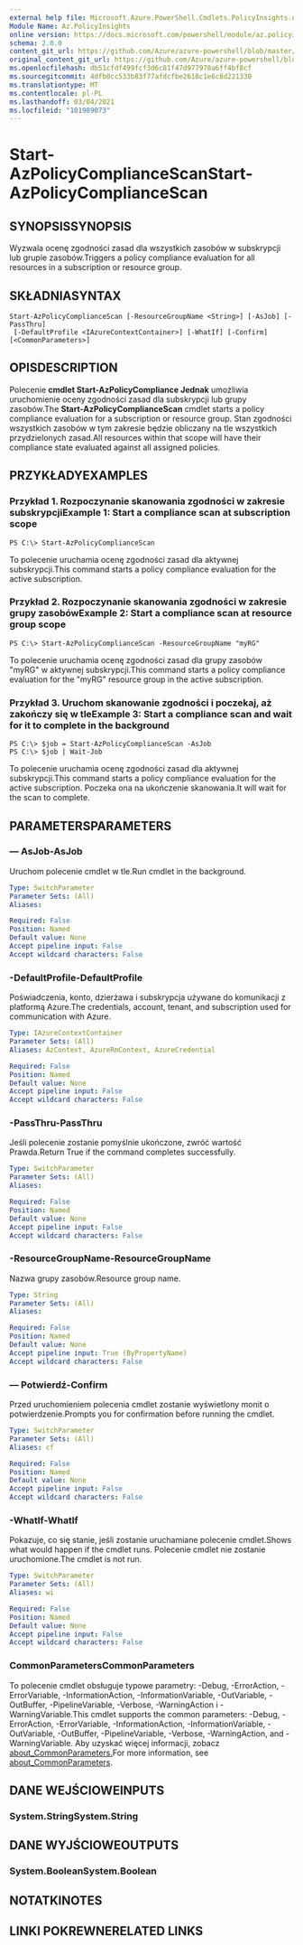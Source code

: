 ```yaml
---
external help file: Microsoft.Azure.PowerShell.Cmdlets.PolicyInsights.dll-Help.xml
Module Name: Az.PolicyInsights
online version: https://docs.microsoft.com/powershell/module/az.policyinsights/start-azpolicycompliancescan
schema: 2.0.0
content_git_url: https://github.com/Azure/azure-powershell/blob/master/src/PolicyInsights/PolicyInsights/help/Start-AzPolicyComplianceScan.md
original_content_git_url: https://github.com/Azure/azure-powershell/blob/master/src/PolicyInsights/PolicyInsights/help/Start-AzPolicyComplianceScan.md
ms.openlocfilehash: db51cfdf499fcf3d6c81f47d977978a6ff4bf8cf
ms.sourcegitcommit: 4dfb0cc533b83f77afdcfbe2618c1e6c8d221330
ms.translationtype: MT
ms.contentlocale: pl-PL
ms.lasthandoff: 03/04/2021
ms.locfileid: "101989073"
---
```

# <span data-ttu-id="e09eb-101">Start-AzPolicyComplianceScan</span><span class="sxs-lookup"><span data-stu-id="e09eb-101">Start-AzPolicyComplianceScan</span></span>

## <span data-ttu-id="e09eb-102">SYNOPSIS</span><span class="sxs-lookup"><span data-stu-id="e09eb-102">SYNOPSIS</span></span>
<span data-ttu-id="e09eb-103">Wyzwala ocenę zgodności zasad dla wszystkich zasobów w subskrypcji lub grupie zasobów.</span><span class="sxs-lookup"><span data-stu-id="e09eb-103">Triggers a policy compliance evaluation for all resources in a subscription or resource group.</span></span>

## <span data-ttu-id="e09eb-104">SKŁADNIA</span><span class="sxs-lookup"><span data-stu-id="e09eb-104">SYNTAX</span></span>

```
Start-AzPolicyComplianceScan [-ResourceGroupName <String>] [-AsJob] [-PassThru]
 [-DefaultProfile <IAzureContextContainer>] [-WhatIf] [-Confirm] [<CommonParameters>]
```

## <span data-ttu-id="e09eb-105">OPIS</span><span class="sxs-lookup"><span data-stu-id="e09eb-105">DESCRIPTION</span></span>
<span data-ttu-id="e09eb-106">Polecenie **cmdlet Start-AzPolicyCompliance Jednak** umożliwia uruchomienie oceny zgodności zasad dla subskrypcji lub grupy zasobów.</span><span class="sxs-lookup"><span data-stu-id="e09eb-106">The **Start-AzPolicyComplianceScan** cmdlet starts a policy compliance evaluation for a subscription or resource group.</span></span> <span data-ttu-id="e09eb-107">Stan zgodności wszystkich zasobów w tym zakresie będzie obliczany na tle wszystkich przydzielonych zasad.</span><span class="sxs-lookup"><span data-stu-id="e09eb-107">All resources within that scope will have their compliance state evaluated against all assigned policies.</span></span>

## <span data-ttu-id="e09eb-108">PRZYKŁADY</span><span class="sxs-lookup"><span data-stu-id="e09eb-108">EXAMPLES</span></span>

### <span data-ttu-id="e09eb-109">Przykład 1. Rozpoczynanie skanowania zgodności w zakresie subskrypcji</span><span class="sxs-lookup"><span data-stu-id="e09eb-109">Example 1: Start a compliance scan at subscription scope</span></span>
```
PS C:\> Start-AzPolicyComplianceScan
```

<span data-ttu-id="e09eb-110">To polecenie uruchamia ocenę zgodności zasad dla aktywnej subskrypcji.</span><span class="sxs-lookup"><span data-stu-id="e09eb-110">This command starts a policy compliance evaluation for the active subscription.</span></span>

### <span data-ttu-id="e09eb-111">Przykład 2. Rozpoczynanie skanowania zgodności w zakresie grupy zasobów</span><span class="sxs-lookup"><span data-stu-id="e09eb-111">Example 2: Start a compliance scan at resource group scope</span></span>
```
PS C:\> Start-AzPolicyComplianceScan -ResourceGroupName "myRG"
```

<span data-ttu-id="e09eb-112">To polecenie uruchamia ocenę zgodności zasad dla grupy zasobów "myRG" w aktywnej subskrypcji.</span><span class="sxs-lookup"><span data-stu-id="e09eb-112">This command starts a policy compliance evaluation for the "myRG" resource group in the active subscription.</span></span>

### <span data-ttu-id="e09eb-113">Przykład 3. Uruchom skanowanie zgodności i poczekaj, aż zakończy się w tle</span><span class="sxs-lookup"><span data-stu-id="e09eb-113">Example 3: Start a compliance scan and wait for it to complete in the background</span></span>
```
PS C:\> $job = Start-AzPolicyComplianceScan -AsJob
PS C:\> $job | Wait-Job
```

<span data-ttu-id="e09eb-114">To polecenie uruchamia ocenę zgodności zasad dla aktywnej subskrypcji.</span><span class="sxs-lookup"><span data-stu-id="e09eb-114">This command starts a policy compliance evaluation for the active subscription.</span></span> <span data-ttu-id="e09eb-115">Poczeka ona na ukończenie skanowania.</span><span class="sxs-lookup"><span data-stu-id="e09eb-115">It will wait for the scan to complete.</span></span>

## <span data-ttu-id="e09eb-116">PARAMETERS</span><span class="sxs-lookup"><span data-stu-id="e09eb-116">PARAMETERS</span></span>

### <span data-ttu-id="e09eb-117">— AsJob</span><span class="sxs-lookup"><span data-stu-id="e09eb-117">-AsJob</span></span>
<span data-ttu-id="e09eb-118">Uruchom polecenie cmdlet w tle.</span><span class="sxs-lookup"><span data-stu-id="e09eb-118">Run cmdlet in the background.</span></span>

```yaml
Type: SwitchParameter
Parameter Sets: (All)
Aliases:

Required: False
Position: Named
Default value: None
Accept pipeline input: False
Accept wildcard characters: False
```

### <span data-ttu-id="e09eb-119">-DefaultProfile</span><span class="sxs-lookup"><span data-stu-id="e09eb-119">-DefaultProfile</span></span>
<span data-ttu-id="e09eb-120">Poświadczenia, konto, dzierżawa i subskrypcja używane do komunikacji z platformą Azure.</span><span class="sxs-lookup"><span data-stu-id="e09eb-120">The credentials, account, tenant, and subscription used for communication with Azure.</span></span>

```yaml
Type: IAzureContextContainer
Parameter Sets: (All)
Aliases: AzContext, AzureRmContext, AzureCredential

Required: False
Position: Named
Default value: None
Accept pipeline input: False
Accept wildcard characters: False
```

### <span data-ttu-id="e09eb-121">-PassThru</span><span class="sxs-lookup"><span data-stu-id="e09eb-121">-PassThru</span></span>
<span data-ttu-id="e09eb-122">Jeśli polecenie zostanie pomyślnie ukończone, zwróć wartość Prawda.</span><span class="sxs-lookup"><span data-stu-id="e09eb-122">Return True if the command completes successfully.</span></span>

```yaml
Type: SwitchParameter
Parameter Sets: (All)
Aliases:

Required: False
Position: Named
Default value: None
Accept pipeline input: False
Accept wildcard characters: False
```

### <span data-ttu-id="e09eb-123">-ResourceGroupName</span><span class="sxs-lookup"><span data-stu-id="e09eb-123">-ResourceGroupName</span></span>
<span data-ttu-id="e09eb-124">Nazwa grupy zasobów.</span><span class="sxs-lookup"><span data-stu-id="e09eb-124">Resource group name.</span></span>

```yaml
Type: String
Parameter Sets: (All)
Aliases:

Required: False
Position: Named
Default value: None
Accept pipeline input: True (ByPropertyName)
Accept wildcard characters: False
```

### <span data-ttu-id="e09eb-125">— Potwierdź</span><span class="sxs-lookup"><span data-stu-id="e09eb-125">-Confirm</span></span>
<span data-ttu-id="e09eb-126">Przed uruchomieniem polecenia cmdlet zostanie wyświetlony monit o potwierdzenie.</span><span class="sxs-lookup"><span data-stu-id="e09eb-126">Prompts you for confirmation before running the cmdlet.</span></span>

```yaml
Type: SwitchParameter
Parameter Sets: (All)
Aliases: cf

Required: False
Position: Named
Default value: None
Accept pipeline input: False
Accept wildcard characters: False
```

### <span data-ttu-id="e09eb-127">-WhatIf</span><span class="sxs-lookup"><span data-stu-id="e09eb-127">-WhatIf</span></span>
<span data-ttu-id="e09eb-128">Pokazuje, co się stanie, jeśli zostanie uruchamiane polecenie cmdlet.</span><span class="sxs-lookup"><span data-stu-id="e09eb-128">Shows what would happen if the cmdlet runs.</span></span>
<span data-ttu-id="e09eb-129">Polecenie cmdlet nie zostanie uruchomione.</span><span class="sxs-lookup"><span data-stu-id="e09eb-129">The cmdlet is not run.</span></span>

```yaml
Type: SwitchParameter
Parameter Sets: (All)
Aliases: wi

Required: False
Position: Named
Default value: None
Accept pipeline input: False
Accept wildcard characters: False
```

### <span data-ttu-id="e09eb-130">CommonParameters</span><span class="sxs-lookup"><span data-stu-id="e09eb-130">CommonParameters</span></span>
<span data-ttu-id="e09eb-131">To polecenie cmdlet obsługuje typowe parametry: -Debug, -ErrorAction, -ErrorVariable, -InformationAction, -InformationVariable, -OutVariable, -OutBuffer, -PipelineVariable, -Verbose, -WarningAction i -WarningVariable.</span><span class="sxs-lookup"><span data-stu-id="e09eb-131">This cmdlet supports the common parameters: -Debug, -ErrorAction, -ErrorVariable, -InformationAction, -InformationVariable, -OutVariable, -OutBuffer, -PipelineVariable, -Verbose, -WarningAction, and -WarningVariable.</span></span> <span data-ttu-id="e09eb-132">Aby uzyskać więcej informacji, zobacz [about_CommonParameters.](http://go.microsoft.com/fwlink/?LinkID=113216)</span><span class="sxs-lookup"><span data-stu-id="e09eb-132">For more information, see [about_CommonParameters](http://go.microsoft.com/fwlink/?LinkID=113216).</span></span>

## <span data-ttu-id="e09eb-133">DANE WEJŚCIOWE</span><span class="sxs-lookup"><span data-stu-id="e09eb-133">INPUTS</span></span>

### <span data-ttu-id="e09eb-134">System.String</span><span class="sxs-lookup"><span data-stu-id="e09eb-134">System.String</span></span>

## <span data-ttu-id="e09eb-135">DANE WYJŚCIOWE</span><span class="sxs-lookup"><span data-stu-id="e09eb-135">OUTPUTS</span></span>

### <span data-ttu-id="e09eb-136">System.Boolean</span><span class="sxs-lookup"><span data-stu-id="e09eb-136">System.Boolean</span></span>

## <span data-ttu-id="e09eb-137">NOTATKI</span><span class="sxs-lookup"><span data-stu-id="e09eb-137">NOTES</span></span>

## <span data-ttu-id="e09eb-138">LINKI POKREWNE</span><span class="sxs-lookup"><span data-stu-id="e09eb-138">RELATED LINKS</span></span>
